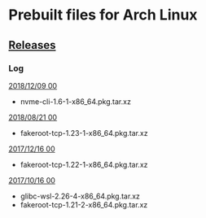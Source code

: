 # Prebuilt files for Arch Linux

## [Releases](https://github.com/yuk7/arch-prebuilt/releases/)

### Log

[2018/12/09 00](https://github.com/yuk7/arch-prebuilt/releases/tag/18120900)
* nvme-cli-1.6-1-x86_64.pkg.tar.xz

[2018/08/21 00](https://github.com/yuk7/arch-prebuilt/releases/tag/18082100)
* fakeroot-tcp-1.23-1-x86_64.pkg.tar.xz

[2017/12/16 00](https://github.com/yuk7/arch-prebuilt/releases/tag/17121600)
* fakeroot-tcp-1.22-1-x86_64.pkg.tar.xz

[2017/10/16 00](https://github.com/yuk7/arch-prebuilt/releases/tag/17101600)
* glibc-wsl-2.26-4-x86_64.pkg.tar.xz
* fakeroot-tcp-1.21-2-x86_64.pkg.tar.xz

